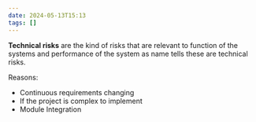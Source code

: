 ```yaml
---
date: 2024-05-13T15:13
tags: []
---
```

**Technical risks** are the kind of risks that are relevant to function of the systems and performance of the system as name tells these are technical risks.

Reasons:
- Continuous requirements changing
- If the project is complex to implement
- Module Integration
